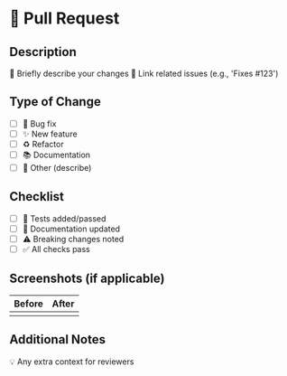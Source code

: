 # 📌 Pull Request

## Description

🔹 Briefly describe your changes
🔹 Link related issues (e.g., 'Fixes #123')

## Type of Change

- [ ] 🐛 Bug fix
- [ ] ✨ New feature
- [ ] ♻️ Refactor
- [ ] 📚 Documentation
- [ ] 🚀 Other (describe)

## Checklist

- [ ] 🧪 Tests added/passed
- [ ] 📖 Documentation updated
- [ ] ⚠️ Breaking changes noted
- [ ] ✅ All checks pass

## Screenshots (if applicable)

| Before | After |
|--------|-------|
|        |       |

## Additional Notes

💡 Any extra context for reviewers
